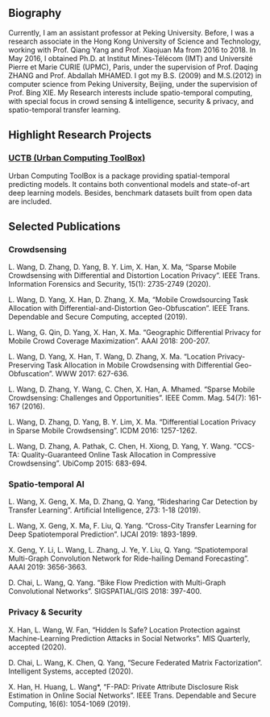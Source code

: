 ## Biography

Currently, I am an assistant professor at Peking University. Before, I was a research associate in the Hong Kong University of Science and Technology, working with Prof. Qiang Yang and Prof. Xiaojuan Ma from 2016 to 2018. In May 2016, I obtained Ph.D. at Institut Mines-Télécom (IMT) and Université Pierre et Marie CURIE (UPMC), Paris, under the supervision of Prof. Daqing ZHANG and Prof. Abdallah MHAMED. I got my B.S. (2009) and M.S.(2012) in computer science from Peking University, Beijing, under the supervision of Prof. Bing XIE. My Research interests include spatio-temporal computing, with special focus in crowd sensing & intelligence, security & privacy, and spatio-temporal transfer learning.

## Highlight Research Projects

### [UCTB (Urban Computing ToolBox)](https://github.com/uctb/UCTB)

Urban Computing ToolBox is a package providing spatial-temporal predicting models. It contains both conventional models and state-of-art deep learning models. Besides, benchmark datasets built from open data are included.

## Selected Publications

### Crowdsensing

L. Wang, D. Zhang, D. Yang, B. Y. Lim, X. Han, X. Ma, “Sparse Mobile Crowdsensing with Differential and Distortion Location Privacy”. IEEE Trans. Information Forensics and Security, 15(1): 2735-2749 (2020).

L. Wang, D. Yang, X. Han, D. Zhang, X. Ma, “Mobile Crowdsourcing Task Allocation with Differential-and-Distortion Geo-Obfuscation”. IEEE Trans. Dependable and Secure Computing, accepted (2019).

L. Wang, G. Qin, D. Yang, X. Han, X. Ma. “Geographic Differential Privacy for Mobile Crowd Coverage Maximization”. AAAI 2018: 200-207.

L. Wang, D. Yang, X. Han, T. Wang, D. Zhang, X. Ma. “Location Privacy-Preserving Task Allocation in Mobile Crowdsensing with Differential Geo-Obfuscation”. WWW 2017: 627-636.

L. Wang, D. Zhang, Y. Wang, C. Chen, X. Han, A. Mhamed. “Sparse Mobile Crowdsensing: Challenges and Opportunities”. IEEE Comm. Mag. 54(7): 161-167 (2016).

L. Wang, D. Zhang, D. Yang, B. Y. Lim, X. Ma. “Differential Location Privacy in Sparse Mobile Crowdsensing”. ICDM 2016: 1257-1262.

L. Wang, D. Zhang, A. Pathak, C. Chen, H. Xiong, D. Yang, Y. Wang. “CCS-TA: Quality-Guaranteed Online Task Allocation in Compressive Crowdsensing”. UbiComp 2015: 683-694.

### Spatio-temporal AI

L. Wang, X. Geng, X. Ma, D. Zhang, Q. Yang, “Ridesharing Car Detection by Transfer Learning”. Artificial Intelligence, 273: 1-18 (2019).

L. Wang, X. Geng, X. Ma, F. Liu, Q. Yang. “Cross-City Transfer Learning for Deep Spatiotemporal Prediction”. IJCAI 2019: 1893-1899.

X. Geng, Y. Li, L. Wang, L. Zhang, J. Ye, Y. Liu, Q. Yang. “Spatiotemporal Multi-Graph Convolution Network for Ride-hailing Demand Forecasting”. AAAI 2019: 3656-3663.

D. Chai, L. Wang, Q. Yang. “Bike Flow Prediction with Multi-Graph Convolutional Networks”. SIGSPATIAL/GIS 2018: 397-400.

### Privacy & Security

X. Han, L. Wang, W. Fan, “Hidden Is Safe? Location Protection against Machine-Learning Prediction Attacks in Social Networks”. MIS Quarterly, accepted (2020).

D. Chai, L. Wang, K. Chen, Q. Yang, “Secure Federated Matrix Factorization”. Intelligent Systems, accepted (2020).

X. Han, H. Huang, L. Wang*, “F-PAD: Private Attribute Disclosure Risk Estimation in Online Social Networks”. IEEE Trans. Dependable and Secure Computing, 16(6): 1054-1069 (2019).

